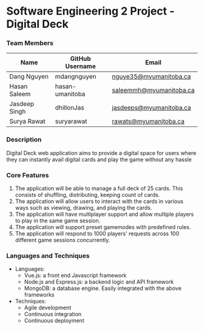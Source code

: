 # Software Engineering 2 Project - Digital Deck

### Team Members

| Name | GitHub Username | Email 
| --- | --- | --- |
| Dang Nguyen | mdangnguyen | nguye35@myumanitoba.ca
| Hasan Saleem | hasan-umanitoba | saleemmh@myumanitoba.ca
| Jasdeep Singh | dhillonJas | jasdeeps@myumanitoba.ca
| Surya Rawat | suryarawat | rawats@myumanitoba.ca

### Description

Digital Deck web application aims to provide a digital space for users where they can instantly avail digital cards and play the game without any hassle

### Core Features

1. The application will be able to manage a full deck of 25 cards. This consists of shuffling, distributing, keeping count of cards.
2. The application will allow users to interact with the cards in various ways such as viewing, drawing, and playing the cards.
3. The application will have multiplayer support and allow multiple players to play in the same game session.
4. The application will support preset gamemodes with predefined rules.
5. The application will respond to 1000 players' requests across 100 different game sessions concurrently.

### Languages and Techniques

- Languages:
    - Vue.js: a front end Javascript framework
    - Node.js and Express.js: a backend logic and API framework
    - MongoDB: a database engine. Easily integrated with the above frameworks
- Techniques:
    - Agile development
    - Continuous integration
    - Continuous deployment